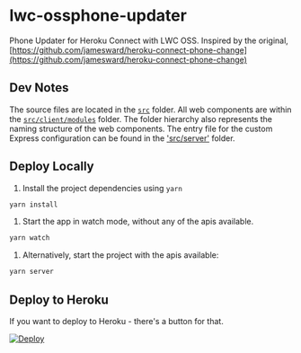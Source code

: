 # lwc-ossphone-updater

Phone Updater for Heroku Connect with LWC OSS. Inspired by the original, [https://github.com/jamesward/heroku-connect-phone-change](https://github.com/jamesward/heroku-connect-phone-change)

## Dev Notes

The source files are located in the [`src`](./src) folder. All web components are within the [`src/client/modules`](./src/modules) folder. The folder hierarchy also represents the naming structure of the web components. The entry file for the custom Express configuration can be found in the ['src/server'](./src/server) folder.

## Deploy Locally

1. Install the project dependencies using `yarn`

```sh
yarn install
```

1. Start the app in watch mode, without any of the apis available.

```sh
yarn watch
```

1. Alternatively, start the project with the apis available:

```sh
yarn server
```

## Deploy to Heroku

If you want to deploy to Heroku - there's a button for that.

[![Deploy](https://www.herokucdn.com/deploy/button.svg)](https://heroku.com/deploy)
